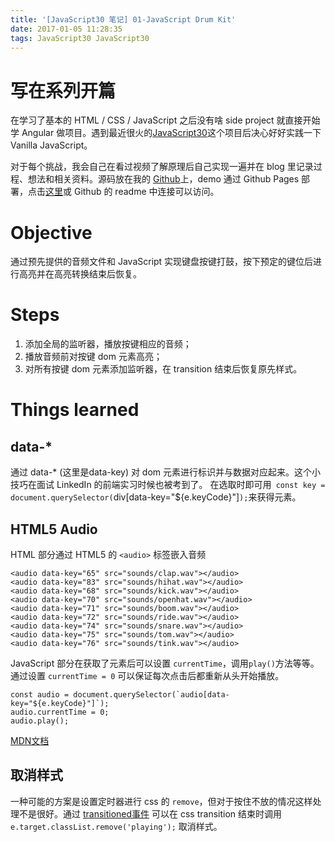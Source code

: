 ```yaml
---
title: '[JavaScript30 笔记] 01-JavaScript Drum Kit'
date: 2017-01-05 11:28:35
tags: JavaScript30 JavaScript30
---
```


# 写在系列开篇
在学习了基本的 HTML / CSS / JavaScript 之后没有啥 side project 就直接开始学 Angular 做项目。遇到最近很火的[JavaScript30](https://JavaScript30.com)这个项目后决心好好实践一下 Vanilla JavaScript。

对于每个挑战，我会自己在看过视频了解原理后自己实现一遍并在 blog 里记录过程、想法和相关资料。源码放在我的 [Github](https://github.com/xg-wang/JavaScript30)上，demo 通过 Github Pages 部署，点击[这里](https://xg-wang.github.io/JavaScript30/)或 Github 的 readme 中连接可以访问。

# Objective
通过预先提供的音频文件和 JavaScript 实现键盘按键打鼓，按下预定的键位后进行高亮并在高亮转换结束后恢复。

# Steps
1. 添加全局的监听器，播放按键相应的音频；
2. 播放音频前对按键 dom 元素高亮；
3. 对所有按键 dom 元素添加监听器，在 transition 结束后恢复原先样式。

# Things learned
## data-*
通过 data-* (这里是data-key) 对 dom 元素进行标识并与数据对应起来。这个小技巧在面试 LinkedIn 的前端实习时候也被考到了。
在选取时即可用` const key = document.querySelector(`div[data-key="${e.keyCode}"]`);`来获得元素。

## HTML5 Audio
HTML 部分通过 HTML5 的 `<audio>` 标签嵌入音频
```
<audio data-key="65" src="sounds/clap.wav"></audio>
<audio data-key="83" src="sounds/hihat.wav"></audio>
<audio data-key="68" src="sounds/kick.wav"></audio>
<audio data-key="70" src="sounds/openhat.wav"></audio>
<audio data-key="71" src="sounds/boom.wav"></audio>
<audio data-key="72" src="sounds/ride.wav"></audio>
<audio data-key="74" src="sounds/snare.wav"></audio>
<audio data-key="75" src="sounds/tom.wav"></audio>
<audio data-key="76" src="sounds/tink.wav"></audio>
```
JavaScript 部分在获取了元素后可以设置 `currentTime`，调用`play()`方法等等。
通过设置 `currentTime = 0` 可以保证每次点击后都重新从头开始播放。
```
const audio = document.querySelector(`audio[data-key="${e.keyCode}"]`);
audio.currentTime = 0;
audio.play();
```

[MDN文档](https://developer.mozilla.org/en-US/docs/Web/Guide/HTML/Using_HTML5_audio_and_video)

## 取消样式
一种可能的方案是设置定时器进行 css 的 `remove`，但对于按住不放的情况这样处理不是很好。通过 [transitioned事件](https://developer.mozilla.org/en-US/docs/Web/Events/transitionend) 可以在 css transition 结束时调用 `e.target.classList.remove('playing');` 取消样式。

